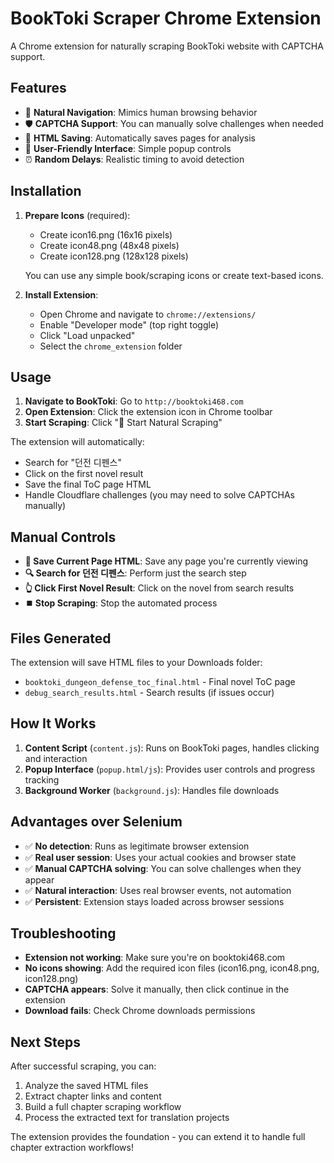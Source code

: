 # BookToki Scraper Chrome Extension

A Chrome extension for naturally scraping BookToki website with CAPTCHA support.

## Features

- 🚀 **Natural Navigation**: Mimics human browsing behavior
- 🛡️ **CAPTCHA Support**: You can manually solve challenges when needed
- 💾 **HTML Saving**: Automatically saves pages for analysis
- 📱 **User-Friendly Interface**: Simple popup controls
- ⏰ **Random Delays**: Realistic timing to avoid detection

## Installation

1. **Prepare Icons** (required):
   - Create icon16.png (16x16 pixels)
   - Create icon48.png (48x48 pixels) 
   - Create icon128.png (128x128 pixels)
   
   You can use any simple book/scraping icons or create text-based icons.

2. **Install Extension**:
   - Open Chrome and navigate to `chrome://extensions/`
   - Enable "Developer mode" (top right toggle)
   - Click "Load unpacked"
   - Select the `chrome_extension` folder

## Usage

1. **Navigate to BookToki**: Go to `http://booktoki468.com`
2. **Open Extension**: Click the extension icon in Chrome toolbar
3. **Start Scraping**: Click "🚀 Start Natural Scraping"

The extension will automatically:
- Search for "던전 디펜스" 
- Click on the first novel result
- Save the final ToC page HTML
- Handle Cloudflare challenges (you may need to solve CAPTCHAs manually)

## Manual Controls

- **💾 Save Current Page HTML**: Save any page you're currently viewing
- **🔍 Search for 던전 디펜스**: Perform just the search step
- **👆 Click First Novel Result**: Click on the novel from search results
- **⏹️ Stop Scraping**: Stop the automated process

## Files Generated

The extension will save HTML files to your Downloads folder:
- `booktoki_dungeon_defense_toc_final.html` - Final novel ToC page
- `debug_search_results.html` - Search results (if issues occur)

## How It Works

1. **Content Script** (`content.js`): Runs on BookToki pages, handles clicking and interaction
2. **Popup Interface** (`popup.html/js`): Provides user controls and progress tracking
3. **Background Worker** (`background.js`): Handles file downloads

## Advantages over Selenium

- ✅ **No detection**: Runs as legitimate browser extension
- ✅ **Real user session**: Uses your actual cookies and browser state
- ✅ **Manual CAPTCHA solving**: You can solve challenges when they appear
- ✅ **Natural interaction**: Uses real browser events, not automation
- ✅ **Persistent**: Extension stays loaded across browser sessions

## Troubleshooting

- **Extension not working**: Make sure you're on booktoki468.com
- **No icons showing**: Add the required icon files (icon16.png, icon48.png, icon128.png)  
- **CAPTCHA appears**: Solve it manually, then click continue in the extension
- **Download fails**: Check Chrome downloads permissions

## Next Steps

After successful scraping, you can:
1. Analyze the saved HTML files
2. Extract chapter links and content
3. Build a full chapter scraping workflow
4. Process the extracted text for translation projects

The extension provides the foundation - you can extend it to handle full chapter extraction workflows!